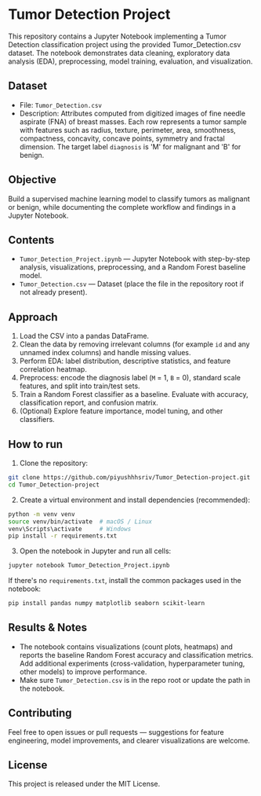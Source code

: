 # Tumor Detection Project

This repository contains a Jupyter Notebook implementing a Tumor Detection classification project using the provided Tumor_Detection.csv dataset. The notebook demonstrates data cleaning, exploratory data analysis (EDA), preprocessing, model training, evaluation, and visualization.

## Dataset
- File: `Tumor_Detection.csv`
- Description: Attributes computed from digitized images of fine needle aspirate (FNA) of breast masses. Each row represents a tumor sample with features such as radius, texture, perimeter, area, smoothness, compactness, concavity, concave points, symmetry and fractal dimension. The target label `diagnosis` is 'M' for malignant and 'B' for benign.

## Objective
Build a supervised machine learning model to classify tumors as malignant or benign, while documenting the complete workflow and findings in a Jupyter Notebook.

## Contents
- `Tumor_Detection_Project.ipynb` — Jupyter Notebook with step-by-step analysis, visualizations, preprocessing, and a Random Forest baseline model.
- `Tumor_Detection.csv` — Dataset (place the file in the repository root if not already present).

## Approach
1. Load the CSV into a pandas DataFrame.
2. Clean the data by removing irrelevant columns (for example `id` and any unnamed index columns) and handle missing values.
3. Perform EDA: label distribution, descriptive statistics, and feature correlation heatmap.
4. Preprocess: encode the diagnosis label (`M` = 1, `B` = 0), standard scale features, and split into train/test sets.
5. Train a Random Forest classifier as a baseline. Evaluate with accuracy, classification report, and confusion matrix.
6. (Optional) Explore feature importance, model tuning, and other classifiers.

## How to run
1. Clone the repository:
```bash
git clone https://github.com/piyushhhsriv/Tumor_Detection-project.git
cd Tumor_Detection-project
```
2. Create a virtual environment and install dependencies (recommended):
```bash
python -m venv venv
source venv/bin/activate  # macOS / Linux
venv\Scripts\activate     # Windows
pip install -r requirements.txt
```
3. Open the notebook in Jupyter and run all cells:
```bash
jupyter notebook Tumor_Detection_Project.ipynb
```

If there's no `requirements.txt`, install the common packages used in the notebook:
```bash
pip install pandas numpy matplotlib seaborn scikit-learn
```

## Results & Notes
- The notebook contains visualizations (count plots, heatmaps) and reports the baseline Random Forest accuracy and classification metrics. Add additional experiments (cross-validation, hyperparameter tuning, other models) to improve performance.
- Make sure `Tumor_Detection.csv` is in the repo root or update the path in the notebook.

## Contributing
Feel free to open issues or pull requests — suggestions for feature engineering, model improvements, and clearer visualizations are welcome.

## License
This project is released under the MIT License.